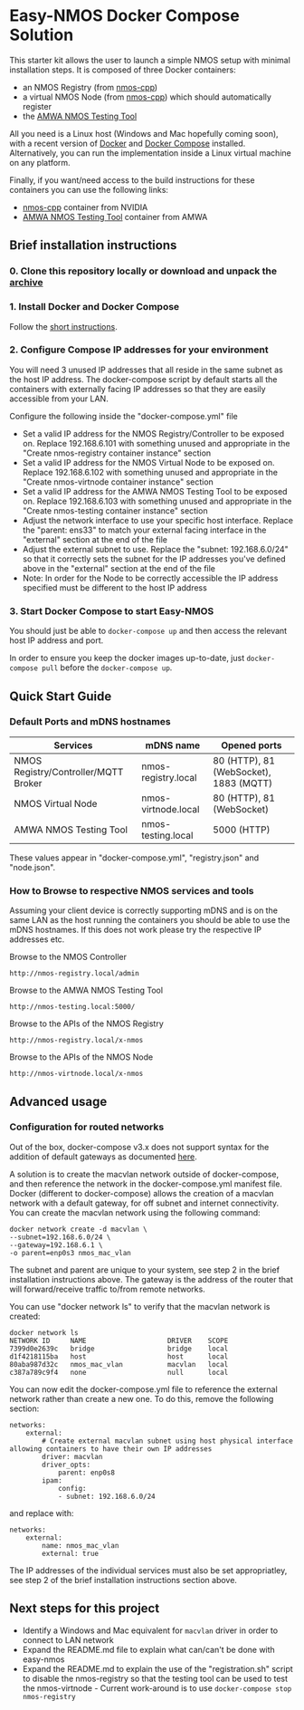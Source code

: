 # Easy-NMOS Docker Compose Solution

This starter kit allows the user to launch a simple NMOS setup with minimal installation steps. It is composed of three Docker containers:

- an NMOS Registry (from [nmos-cpp](https://github.com/sony/nmos-cpp))
- a virtual NMOS Node (from [nmos-cpp](https://github.com/sony/nmos-cpp)) which should automatically register
- the [AMWA NMOS Testing Tool](https://github.com/AMWA-TV/nmos-testing)

All you need is a Linux host (Windows and Mac hopefully coming soon), with a recent version of [Docker](https://docs.docker.com/engine) and [Docker Compose](https://docs.docker.com/compose/) installed. Alternatively, you can run the implementation inside a Linux virtual machine on any platform.

Finally, if you want/need access to the build instructions for these containers you can use the following links:

- [nmos-cpp](https://github.com/rhastie/build-nmos-cpp) container from NVIDIA
- [AMWA NMOS Testing Tool](https://github.com/AMWA-TV/nmos-testing) container from AMWA

## Brief installation instructions

### 0. Clone this repository locally or download and unpack the [archive](https://github.com/rhastie/easy-nmos/archive/master.zip)

### 1. Install Docker and Docker Compose

Follow the [short instructions](./install_docker.md).

### 2. Configure Compose IP addresses for your environment

You will need 3 unused IP addresses that all reside in the same subnet as the host IP address. The docker-compose script by default starts all the containers with externally facing IP addresses so that they are easily accessible from your LAN.

Configure the following inside the "docker-compose.yml" file
- Set a valid IP address for the NMOS Registry/Controller to be exposed on. Replace 192.168.6.101 with something unused and appropriate in the "Create nmos-registry container instance" section
- Set a valid IP address for the NMOS Virtual Node to be exposed on. Replace 192.168.6.102 with something unused and appropriate in the "Create nmos-virtnode container instance" section
- Set a valid IP address for the AMWA NMOS Testing Tool to be exposed on. Replace 192.168.6.103 with something unused and appropriate in the "Create nmos-testing container instance"
section
- Adjust the network interface to use your specific host interface. Replace the "parent: ens33" to match your external facing interface in the "external" section at the end of the file
- Adjust the external subnet to use. Replace the "subnet: 192.168.6.0/24" so that it correctly sets the subnet for the IP addresses you've defined above in the "external" section at the end of the file
- Note: In order for the Node to be correctly accessible the IP address specified must be different to the host IP address

### 3. Start Docker Compose to start Easy-NMOS

You should just be able to `docker-compose up` and then access the relevant host IP address and port.

In order to ensure you keep the docker images up-to-date, just `docker-compose pull` before the `docker-compose up`.

## Quick Start Guide

### Default Ports and mDNS hostnames

| Services | mDNS name | Opened ports |
|---|---|---|
| NMOS Registry/Controller/MQTT Broker | nmos-registry.local | 80 (HTTP), 81 (WebSocket), 1883 (MQTT) |
| NMOS Virtual Node                    | nmos-virtnode.local | 80 (HTTP), 81 (WebSocket) |
| AMWA NMOS Testing Tool               | nmos-testing.local  | 5000 (HTTP) |

These values appear in "docker-compose.yml", "registry.json" and "node.json".

### How to Browse to respective NMOS services and tools

Assuming your client device is correctly supporting mDNS and is on the same LAN as the host running the containers you should be able to use the mDNS hostnames. If this does not work please try the respective IP addresses etc.

Browse to the NMOS Controller
```
http://nmos-registry.local/admin
```

Browse to the AMWA NMOS Testing Tool
```
http://nmos-testing.local:5000/
```

Browse to the APIs of the NMOS Registry
```
http://nmos-registry.local/x-nmos
```

Browse to the APIs of the NMOS Node
```
http://nmos-virtnode.local/x-nmos
```

## Advanced usage

### Configuration for routed networks

Out of the box, docker-compose v3.x does not support syntax for the addition of default gateways as documented [here](https://docs.docker.com/compose/compose-file/compose-file-v3/#note-additional-ipam-configurations-such-as-gateway-are-only-honored-for-version-2-at-the-moment).

A solution is to create the macvlan network outside of docker-compose, and then reference the network in the docker-compose.yml manifest file. Docker (different to docker-compose) allows the creation of a macvlan network with a default gateway, for off subnet and internet connectivity. You can create the macvlan network using the following command:

~~~
docker network create -d macvlan \   
--subnet=192.168.6.0/24 \
--gateway=192.168.6.1 \
-o parent=enp0s3 nmos_mac_vlan
~~~

The subnet and parent are unique to your system, see step 2 in the brief installation instructions above. The gateway is the address of the router that will forward/receive traffic to/from remote networks. 

You can use "docker network ls" to verify that the macvlan network is created:

~~~
docker network ls                 
NETWORK ID     NAME                    DRIVER    SCOPE
7399d0e2639c   bridge                  bridge    local
d1f4218115ba   host                    host      local
80aba987d32c   nmos_mac_vlan           macvlan   local
c387a789c9f4   none                    null      local
~~~

You can now edit the docker-compose.yml file to reference the external network rather than create a new one. To do this, remove the following section:

~~~
networks:
    external:
        # Create external macvlan subnet using host physical interface allowing containers to have their own IP addresses
        driver: macvlan
        driver_opts:
            parent: enp0s8
        ipam:
            config:
            - subnet: 192.168.6.0/24
~~~

and replace with:

~~~
networks:
    external:
        name: nmos_mac_vlan
        external: true
~~~

The IP addresses of the individual services must also be set appropriatley, see step 2 of the brief installation instructions section above.

## Next steps for this project

- Identify a Windows and Mac equivalent for `macvlan` driver in order to connect to LAN network
- Expand the README.md file to explain what can/can't be done with easy-nmos
- Expand the README.md to explain the use of the "registration.sh" script to disable the nmos-registry so that the testing tool can be used to test the nmos-virtnode - Current work-around is to use `docker-compose stop nmos-registry`
